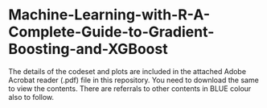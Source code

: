 # Machine-Learning-with-R-A-Complete-Guide-to-Gradient-Boosting-and-XGBoost

The details of the codeset and plots are included in the attached Adobe Acrobat reader (.pdf) file in this repository. 
You need to download the same to view the contents. There are referrals to other contents in BLUE colour also to follow.
